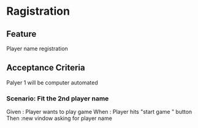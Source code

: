 # Ragistration

## Feature
Player name registration

## Acceptance Criteria
Palyer 1 will be computer automated

### Scenario: Fit the 2nd player name

  Given : Player wants to play game
  When : Player hits "start game " button
  Then :new vindow asking for player name
